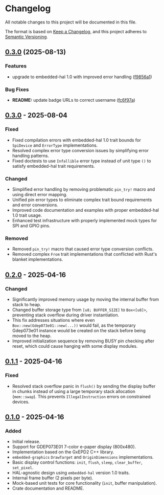 # Changelog

All notable changes to this project will be documented in this file.

The format is based on [Keep a Changelog](https://keepachangelog.com/en/1.0.0/),
and this project adheres to [Semantic Versioning](https://semver.org/spec/v2.0.0.html).

## [0.3.0](https://github.com/xandronak/gdep073e01/compare/v0.2.0...v0.3.0) (2025-08-13)


### Features

* upgrade to embedded-hal 1.0 with improved error handling ([f9856a1](https://github.com/xandronak/gdep073e01/commit/f9856a1c1f1ae90a0b67dd01df26580b24d6338c))


### Bug Fixes

* **README:** update badge URLs to correct username ([fc6f97a](https://github.com/xandronak/gdep073e01/commit/fc6f97ab2d3b2fac992c7fff5372452332a08e9c))

## [0.3.0] - 2025-08-04

### Fixed

- Fixed compilation errors with embedded-hal 1.0 trait bounds for `SpiDevice` and `ErrorType` implementations.
- Resolved complex error type conversion issues by simplifying error handling patterns.
- Fixed doctests to use `Infallible` error type instead of unit type `()` to satisfy embedded-hal trait requirements.

### Changed

- Simplified error handling by removing problematic `pin_try!` macro and using direct error mapping.
- Unified pin error types to eliminate complex trait bound requirements and error conversions.
- Improved code documentation and examples with proper embedded-hal 1.0 trait usage.
- Enhanced test infrastructure with properly implemented mock types for SPI and GPIO pins.

### Removed

- Removed `pin_try!` macro that caused error type conversion conflicts.
- Removed complex `From` trait implementations that conflicted with Rust's blanket implementations.

## [0.2.0] - 2025-04-16

### Changed

- Significantly improved memory usage by moving the internal buffer from stack to heap.
- Changed buffer storage type from `[u8; BUFFER_SIZE]` to `Box<[u8]>`, preventing stack overflow during driver instantiation.
- This fix addresses situations where even `Box::new(Gdep073e01::new(...))` would fail, as the temporary Gdep073e01 instance would be created on the stack before being moved to the heap.
- Improved initialization sequence by removing BUSY pin checking after reset, which could cause hanging with some display modules.

## [0.1.1] - 2025-04-16

### Fixed

- Resolved stack overflow panic in `flush()` by sending the display buffer in chunks instead of using a large temporary stack allocation (`mem::swap`). This prevents `IllegalInstruction` errors on constrained devices.

## [0.1.0] - 2025-04-16

### Added

- Initial release.
- Support for GDEP073E01 7-color e-paper display (800x480).
- Implementation based on the GxEPD2 C++ library.
- `embedded-graphics` `DrawTarget` and `OriginDimensions` implementations.
- Basic display control functions: `init`, `flush`, `sleep`, `clear_buffer`, `set_pixel`.
- HAL-agnostic design using `embedded-hal` version 1.0 traits.
- Internal frame buffer (2 pixels per byte).
- Mock-based unit tests for core functionality (`init`, buffer manipulation).
- Crate documentation and README.

[0.3.0]: https://github.com/xandronak/gdep073e01/compare/v0.2.0...v0.3.0
[0.2.0]: https://github.com/xandronak/gdep073e01/compare/v0.1.1...v0.2.0
[0.1.1]: https://github.com/xandronak/gdep073e01/compare/v0.1.0...v0.1.1
[0.1.0]: https://github.com/xandronak/gdep073e01/releases/tag/v0.1.0
